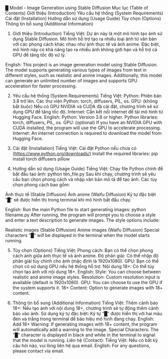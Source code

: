 █ Model - Image Generation using Stable Diffusion
Mục lục (Table of Contents)
Giới thiệu (Introduction)
Yêu cầu hệ thống (System Requirements)
Cài đặt (Installation)
Hướng dẫn sử dụng (Usage Guide)
Tùy chọn (Options)
Thông tin bổ sung (Additional Information)
<a name="giới-thiệu-introduction"></a>

1. Giới thiệu (Introduction)
Tiếng Việt:
Dự án này là một mô hình tạo ảnh sử dụng Stable Diffusion. Mô hình hỗ trợ tạo ra nhiều loại ảnh từ văn bản với các phong cách khác nhau như ảnh thực tế và ảnh anime. Đặc biệt, mô hình này có khả năng tạo ra nhiều ảnh không giới hạn và hỗ trợ cả GPU để tăng tốc độ xử lý.

English:
This project is an image generation model using Stable Diffusion. The model supports generating various types of images from text in different styles, such as realistic and anime images. Additionally, this model can generate an unlimited number of images and supports GPU acceleration for faster processing.

<a name="yêu-cầu-hệ-thống-system-requirements"></a>

2. Yêu cầu hệ thống (System Requirements)
Tiếng Việt:
Python: Phiên bản 3.8 trở lên.
Các thư viện Python: torch, diffusers, PIL, os.
GPU: (không bắt buộc) Nếu có GPU NVIDIA và CUDA đã cài đặt, chương trình sẽ sử dụng GPU để tăng tốc độ.
Internet: Cần kết nối internet để tải mô hình từ Hugging Face.
English:
Python: Version 3.8 or higher.
Python libraries: torch, diffusers, PIL, os.
GPU: (optional) If you have an NVIDIA GPU with CUDA installed, the program will use the GPU to accelerate processing.
Internet: An internet connection is required to download the model from Hugging Face.
<a name="cài-đặt-installation"></a>

3. Cài đặt (Installation)
Tiếng Việt:
Cài đặt Python nếu chưa có (https://www.python.org/downloads/)
Install the required libraries:
pip install torch diffusers pillow
<a name="hướng-dẫn-sử-dụng-usage-guide"></a>

4. Hướng dẫn sử dụng (Usage Guide)
Tiếng Việt:
Chạy file Python chính để bắt đầu tạo ảnh:
python tên_file.py
Sau khi chạy, chương trình sẽ yêu cầu bạn chọn phong cách và nhập văn bản mô tả để tạo ảnh. Các tùy chọn phong cách bao gồm:

Ảnh thực tế (Stable Diffusion)
Ảnh anime (Waifu Diffusion)
Ký tự đặc biệt "█" sẽ được hiển thị trong terminal khi mô hình bắt đầu chạy.

English:
Run the main Python file to start generating images:
python filename.py
After running, the program will prompt you to choose a style and enter a text description to generate images. The style options include:

Realistic images (Stable Diffusion)
Anime images (Waifu Diffusion)
Special characters "█" will be displayed in the terminal when the model starts running.

<a name="tùy-chọn-options"></a>

5. Tùy chọn (Options)
Tiếng Việt:
Phong cách: Bạn có thể chọn phong cách ảnh giữa ảnh thực tế và ảnh anime.
Độ phân giải: Có thể nhập độ phân giải tùy chỉnh cho ảnh (mặc định là 1920x1080).
GPU: Bạn có thể chọn có sử dụng GPU nếu hệ thống hỗ trợ.
Nội dung 18+: Có thể tùy chọn tạo ảnh với nội dung 18+.
English:
Style: You can choose between realistic and anime image styles.
Resolution: Custom resolution input is available (default is 1920x1080).
GPU: You can choose to use the GPU if the system supports it.
18+ Content: Option to generate images with 18+ content.
<a name="thông-tin-bổ-sung-additional-information"></a>

6. Thông tin bổ sung (Additional Information)
Tiếng Việt:
Thêm cảnh báo 18+: Nếu tạo ảnh với nội dung 18+, chương trình sẽ tự động thêm cảnh báo vào ảnh.
Sử dụng ký tự đặc biệt: Ký tự "█" được hiển thị với hai màu đen và trắng trong terminal để báo hiệu mô hình đang chạy.
English:
Add 18+ Warning: If generating images with 18+ content, the program will automatically add a warning to the image.
Special Characters: The "█" character is displayed in black and white in the terminal to signal that the model is running.
Liên hệ (Contact):
Tiếng Việt: Nếu có bất kỳ câu hỏi nào, vui lòng liên hệ qua email.
English: For any questions, please contact via email.
